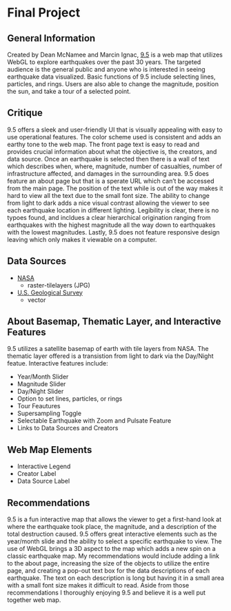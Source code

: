 # Final Project 

## General Information

Created by Dean McNamee and Marcin Ignac, [9.5](http://www.ninepointfive.org/) is a web map that utilizes WebGL to explore earthquakes over the past 30 years. The targeted audience is the general public and anyone who is interested in seeing earthquake data visualized. Basic functions of 9.5 include selecting lines, particles, and rings. Users are also able to change the magnitude, position the sun, and take a tour of a selected point.

## Critique

9.5 offers a sleek and user-friendly UI that is visually appealing with easy to use operational features. The color scheme used is consistent and adds an earthy tone to the web map. The front page text is easy to read and provides crucial information about what the objective is, the creators, and data source. Once an earthquake is selected then there is a wall of text which describes when, where, magnitude, number of casualties, number of infrastructure affected, and damages in the surrounding area. 9.5 does feature an about page but that is a sperate URL which can’t be accessed from the main page. The position of the text while is out of the way makes it hard to view all the text due to the small font size. The ability to change from light to dark adds a nice visual contrast allowing the viewer to see each earthquake location in different lighting. Legibility is clear, there is no typoes found, and incldues a clear hierarchical origination ranging from earthquakes with the highest magnitude all the way down to earthquakes with the lowest magnitudes. Lastly, 9.5 does not feature responsive design leaving which only makes it viewable on a computer.

## Data Sources

* [NASA](https://earthobservatory.nasa.gov/features/BlueMarble)
  * raster-tilelayers (JPG)
* [U.S. Geological Survey](https://earthquake.usgs.gov/earthquakes/)
  * vector

## About Basemap, Thematic Layer, and Interactive Features

9.5 utilizes a satellite basemap of earth with tile layers from NASA. The thematic layer offered is a transistion from light to dark via the Day/Night featue. Interactive features include:
* Year/Month Slider
* Magnitude Slider
* Day/Night Slider
* Option to set lines, particles, or rings
* Tour Feautures
* Supersampling Toggle
* Selectable Earthquake with Zoom and Pulsate Feature
* Links to Data Sources and Creators

## Web Map Elements

* Interactive Legend
* Creator Label
* Data Source Label

## Recommendations

9.5 is a fun interactive map that allows the viewer to get a first-hand look at where the earthquake took place, the magnitude, and a description of the total destruction caused. 9.5 offers great interactive elements such as the year/month slide and the ability to select a specific earthquake to view. The use of WebGL brings a 3D aspect to the map which adds a new spin on a classic earthquake map. My recommendations would include adding a link to the about page, increasing the size of the objects to utilize the entire page, and creating a pop-out text box for the data descriptions of each earthquake. The text on each description is long but having it in a small area with a small font size makes it difficult to read. Aside from those recommendations I thoroughly enjoying 9.5 and believe it is a well put together web map. 
